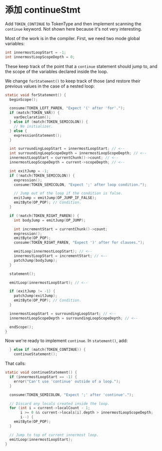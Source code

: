 # 添加 continueStmt

Add `TOKEN_CONTINUE` to TokenType and then implement scanning the `continue`
keyword. Not shown here because it's not very interesting.

Most of the work is in the compiler. First, we need two mode global variables:

```c
int innermostLoopStart = -1;
int innermostLoopScopeDepth = 0;
```

These keep track of the point that a `continue` statement should jump to, and
the scope of the variables declared inside the loop.

We change `forStatement()` to keep track of those (and restore their previous
values in the case of a nested loop:

```c
static void forStatement() {
  beginScope();

  consume(TOKEN_LEFT_PAREN, "Expect '(' after 'for'.");
  if (match(TOKEN_VAR)) {
    varDeclaration();
  } else if (match(TOKEN_SEMICOLON)) {
    // No initializer.
  } else {
    expressionStatement();
  }

  int surroundingLoopStart = innermostLoopStart; // <--
  int surroundingLoopScopeDepth = innermostLoopScopeDepth; // <--
  innermostLoopStart = currentChunk()->count; // <--
  innermostLoopScopeDepth = current->scopeDepth; // <--

  int exitJump = -1;
  if (!match(TOKEN_SEMICOLON)) {
    expression();
    consume(TOKEN_SEMICOLON, "Expect ';' after loop condition.");

    // Jump out of the loop if the condition is false.
    exitJump = emitJump(OP_JUMP_IF_FALSE);
    emitByte(OP_POP); // Condition.
  }

  if (!match(TOKEN_RIGHT_PAREN)) {
    int bodyJump = emitJump(OP_JUMP);

    int incrementStart = currentChunk()->count;
    expression();
    emitByte(OP_POP);
    consume(TOKEN_RIGHT_PAREN, "Expect ')' after for clauses.");

    emitLoop(innermostLoopStart); // <--
    innermostLoopStart = incrementStart; // <--
    patchJump(bodyJump);
  }

  statement();

  emitLoop(innermostLoopStart); // <--

  if (exitJump != -1) {
    patchJump(exitJump);
    emitByte(OP_POP); // Condition.
  }

  innermostLoopStart = surroundingLoopStart; // <--
  innermostLoopScopeDepth = surroundingLoopScopeDepth; // <--

  endScope();
}
```

Now we're ready to implement `continue`. In `statement()`, add:

```c
  } else if (match(TOKEN_CONTINUE)) {
    continueStatement();
```

That calls:

```c
static void continueStatement() {
  if (innermostLoopStart == -1) {
    error("Can't use 'continue' outside of a loop.");
  }

  consume(TOKEN_SEMICOLON, "Expect ';' after 'continue'.");

  // Discard any locals created inside the loop.
  for (int i = current->localCount - 1;
       i >= 0 && current->locals[i].depth > innermostLoopScopeDepth;
       i--) {
    emitByte(OP_POP);
  }

  // Jump to top of current innermost loop.
  emitLoop(innermostLoopStart);
}
```
